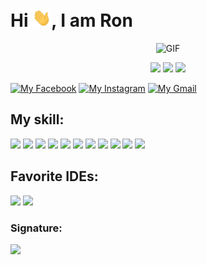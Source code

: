 # Hi <img src="https://raw.githubusercontent.com/ABSphreak/ABSphreak/master/gifs/Hi.gif" width="30px">, I am Ron </h1>
<div align="center">
<img  alt="GIF" src="https://i.pinimg.com/originals/9e/a7/2e/9ea72ef078139ced289852e8a4ea0c5c.gif" width = 200/> </div>
<p align="center"><img src="https://readme-typing-svg.herokuapp.com/?width=320&lines=Mobile+Application+Developer">
                <img src="https://readme-typing-svg.herokuapp.com/?width=390&lines=Artificial+Intelligence+Researcher">
                <img  src="https://readme-typing-svg.herokuapp.com/?width=300&lines=Website+Developer">
</p>

[![My Facebook](https://img.shields.io/badge/Facebook-00B2FF?style=for-the-badge&logo=Facebook&logoColor=white)](https://www.facebook.com/profile.php?id=100027987518576)
[![My Instagram](https://img.shields.io/badge/Instagram-%23E4405F?style=for-the-badge&logo=instagram&logoColor=white)](https://www.instagram.com/m57.m75/?igshid=MzNlNGNkZWQ4Mg%3D%3D&fbclid=IwAR1Lzup3IS90SEZId7G_u9lz5F7tq9Sq2LRHqlfrWgQM2xsZHIHhKMgwv6Q)
[![My Gmail](https://img.shields.io/badge/gmail-%23D14836.svg?&style=for-the-badge&logo=gmail&logoColor=white)](rontt.21it@vku.udn.vn)

## My skill:
  <div> <img src = "https://img.shields.io/badge/C%2B%2B-00599C?style=for-the-badge&logo=c%2B%2B&logoColor=white"> <img src = "https://img.shields.io/badge/Java-ED8B00?style=for-the-badge&logo=java&logoColor=white"> <img src = "https://img.shields.io/badge/JavaScript-323330?style=for-the-badge&logo=javascript&logoColor=F7DF1E"> <img src = "https://img.shields.io/badge/HTML5-E34F26?style=for-the-badge&logo=html5&logoColor=white"> <img src = "https://img.shields.io/badge/CSS3-1572B6?style=for-the-badge&logo=css3&logoColor=white"> <img src ="https://img.shields.io/badge/PHP-AEB2D5?style=for-the-badge&logo=php&logoColor=white%22"> <img src = "https://img.shields.io/badge/Python-FFD43B?style=for-the-badge&logo=python&logoColor=darkgreen"> <img src = "https://img.shields.io/badge/React_Native-20232A?style=for-the-badge&logo=react&logoColor=61DAFB"> <img src = "https://img.shields.io/badge/GIT-E44C30?style=for-the-badge&logo=git&logoColor=white"> <img src = "https://img.shields.io/badge/MySQL-005C84?style=for-the-badge&logo=mysql&logoColor=white"> <img src = "https://img.shields.io/badge/firebase-ffca28?style=for-the-badge&logo=firebase&logoColor=black"> </div>

## Favorite IDEs:
<div> <img src = "https://img.shields.io/badge/Visual_Studio_Code-0078D4?style=for-the-badge&logo=visual%20studio%20code&logoColor=white">  <img src="https://img.shields.io/badge/Pycharm-092E20?style=for-the-badge&logo=pycharm&logoColor=9ACD32"> </div>

### Signature:
<div align="left">
<img src="https://img.shields.io/badge/R%C3%B4ndeptraicute6mui-EE4C2C?style=for-the-badge&logo=&logoColor=white"></div>